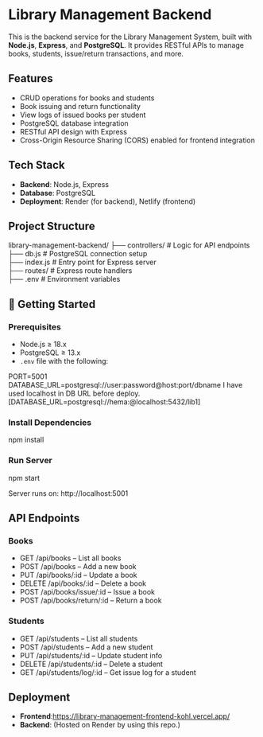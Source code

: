 

# Library Management Backend

This is the backend service for the Library Management System, built with **Node.js**, **Express**, and **PostgreSQL**. 
It provides RESTful APIs to manage books, students, issue/return transactions, and more.

## Features

- CRUD operations for books and students
- Book issuing and return functionality
- View logs of issued books per student
- PostgreSQL database integration
- RESTful API design with Express
- Cross-Origin Resource Sharing (CORS) enabled for frontend integration

## Tech Stack

- **Backend**: Node.js, Express
- **Database**: PostgreSQL
- **Deployment**: Render (for backend), Netlify (frontend)

## Project Structure

library-management-backend/
├── controllers/       # Logic for API endpoints   
├── db.js              # PostgreSQL connection setup  
├── index.js           # Entry point for Express server  
├── routes/            # Express route handlers  
├── .env               # Environment variables  

## 🔧 Getting Started

### Prerequisites

- Node.js ≥ 18.x
- PostgreSQL ≥ 13.x
- `.env` file with the following:

PORT=5001
DATABASE_URL=postgresql://user:password@host:port/dbname
I have used localhost in DB URL before deploy. [DATABASE_URL=postgresql://hema:<PASSWORD>@localhost:5432/lib1]

### Install Dependencies

npm install

### Run Server

npm start

Server runs on: http://localhost:5001

## API Endpoints

### Books

- GET /api/books – List all books
- POST /api/books – Add a new book
- PUT /api/books/:id – Update a book
- DELETE /api/books/:id – Delete a book
- POST /api/books/issue/:id – Issue a book
- POST /api/books/return/:id – Return a book

### Students

- GET /api/students – List all students
- POST /api/students – Add a new student
- PUT /api/students/:id – Update student info
- DELETE /api/students/:id – Delete a student
- GET /api/students/log/:id – Get issue log for a student

## Deployment

- **Frontend**:https://library-management-frontend-kohl.vercel.app/
- **Backend**: (Hosted on Render by using this repo.)


